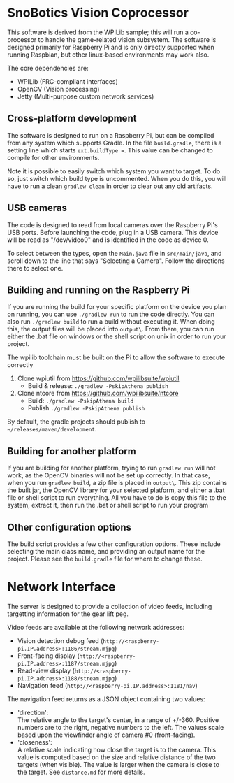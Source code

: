 # SnoBotics Vision Coprocessor

This software is derived from the WPILib sample; this will run a co-processor to handle the game-related vision subsystem.
The software is designed primarily for Raspberry Pi and is only directly supported when running Raspbian, but other linux-based environments may work also.

The core dependencies are:

* WPILib (FRC-compliant interfaces)
* OpenCV (Vision processing)
* Jetty (Multi-purpose custom network services)

## Cross-platform development
The software is designed to run on a Raspberry Pi, but can be compiled from any system which supports Gradle.
In the file `build.gradle`, there is a setting line which starts `ext.buildType =`.  This value can be changed to compile for other environments.

Note it is possible to easily switch which system you want to target. To do so, just switch which build type is uncommented. When you do this, you will have to run a clean `gradlew clean` in order to clear out any old artifacts. 

## USB cameras
The code is designed to read from local cameras over the Raspberry Pi's USB ports.  Before launching the code, plug in a USB camera.  This device will be read as "/dev/video0" and is identified in the code as device 0.

To select between the types, open the `Main.java` file in `src/main/java`, and scroll down to the line that says "Selecting a Camera". Follow the directions there to select one.

## Building and running on the Raspberry Pi
If you are running the build for your specific platform on the device you plan on running, you can use `./gradlew run` to run the code directly. You can also run `./gradlew build` to run a build without executing it.
When doing this, the output files will be placed into `output\`. From there, you can run either the .bat file on windows or the shell script on unix in order to run your project.

The wpilib toolchain must be built on the Pi to allow the software to execute correctly
1. Clone wpiutil from https://github.com/wpilibsuite/wpiutil
   * Build & release: `./gradlew -PskipAthena publish`
2. Clone ntcore from https://github.com/wpilibsuite/ntcore
   * Build: `./gradlew -PskipAthena build`
   * Publish `./gradlew -PskipAthena publish`

By default, the gradle projects should publish to `~/releases/maven/development`.

## Building for another platform
If you are building for another platform, trying to run `gradlew run` will not work, as the OpenCV binaries will not be set up correctly. In that case, when you run `gradlew build`, a zip file
is placed in `output\`. This zip contains the built jar, the OpenCV library for your selected platform, and either a .bat file or shell script to run everything. All you have to do is copy
this file to the system, extract it, then run the .bat or shell script to run your program

## Other configuration options
The build script provides a few other configuration options. These include selecting the main class name, and providing an output name for the project.
Please see the `build.gradle` file for where to change these.

# Network Interface

The server is designed to provide a collection of video feeds, including targetting information for the gear lift peg.

Video feeds are available at the following network addresses:
* Vision detection debug feed (`http://<raspberry-pi.IP.address>:1186/stream.mjpg`)
* Front-facing display (`http://<raspberry-pi.IP.address>:1187/stream.mjpg`)
* Read-view display (`http://<raspberry-pi.IP.address>:1188/stream.mjpg`)
* Navigation feed (`http://<raspberry-pi.IP.address>:1181/nav`)

The navigation feed returns as a JSON object containing two values:
* 'direction':  
    The relative angle to the target's center, in a range of +/-360.  Positive numbers are to the right, negative numbers to the left.
    The values scale based upon the viewfinder angle of camera #0 (front-facing).
* 'closeness':  
    A relative scale indicating how close the target is to the camera.  This value is computed based on the size and
relative distance of the two targets (when visible).
    The value is larger when the camera is close to the target.  See `distance.md` for more details.

